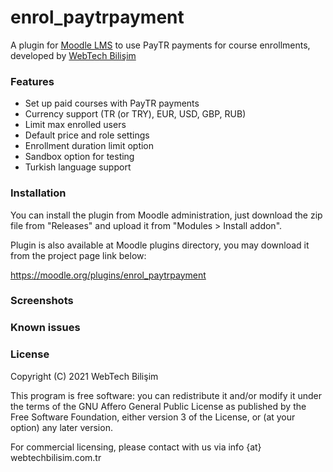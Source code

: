 # enrol\_paytrpayment


A plugin for [Moodle LMS](https://moodle.org) to use PayTR payments for course enrollments, developed by [WebTech Bilişim](mailto:info@webtechbilisim.com.tr)

### Features

  - Set up paid courses with PayTR payments
  - Currency support (TR (or TRY), EUR, USD, GBP, RUB)
  - Limit max enrolled users
  - Default price and role settings
  - Enrollment duration limit option
  - Sandbox option for testing
  - Turkish language support

### Installation

You can install the plugin from Moodle administration, just download the zip file from "Releases" and upload it from "Modules > Install addon".

Plugin is also available at Moodle plugins directory, you may download it from the project page link below: 

<https://moodle.org/plugins/enrol_paytrpayment>

### Screenshots


### Known issues


### License

Copyright (C) 2021 WebTech Bilişim

This program is free software: you can redistribute it and/or modify it under the terms of the GNU Affero General Public License as published by the Free Software Foundation, either version 3 of the License, or (at your option) any later version.

For commercial licensing, please contact with us via info {at} webtechbilisim.com.tr 

